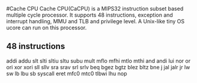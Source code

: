 #Cache CPU
Cache CPU(CaCPU) is a MIPS32 instruction subset based 
multiple cycle processor. 
It supports 48 instructions, exception and interrupt handling, 
MMU and TLB and  privilege level.
A Unix-like tiny OS ucore can run on this processor.

## 48 instructions
addi
addu
slt
slti
sltiu
sltu
subu
mult
mflo
mfhi
mtlo
mthi
and
andi
lui
nor
or
ori
xor
xori
sll
sllv
sra
srav
srl
srlv
beq
bgez
bgtz
blez
bltz
bne
j
jal
jalr
jr
lw
sw
lb
lbu
sb
syscall
eret
mfc0
mtc0
tlbwi
lhu
nop



